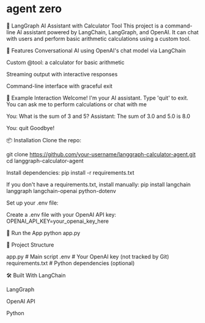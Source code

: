 # agent zero

🧠 LangGraph AI Assistant with Calculator Tool
This project is a command-line AI assistant powered by LangChain, LangGraph, and OpenAI. It can chat with users and perform basic arithmetic calculations using a custom tool.

🔧 Features
Conversational AI using OpenAI's chat model via LangChain

Custom @tool: a calculator for basic arithmetic

Streaming output with interactive responses

Command-line interface with graceful exit

🧪 Example Interaction
Welcome! I'm your AI assistant. Type 'quit' to exit.
You can ask me to perform calculations or chat with me

You: What is the sum of 3 and 5?
Assistant: The sum of 3.0 and 5.0 is 8.0

You: quit
Goodbye!

📦 Installation
Clone the repo:

git clone https://github.com/your-username/langgraph-calculator-agent.git
cd langgraph-calculator-agent

Install dependencies:
pip install -r requirements.txt

If you don't have a requirements.txt, install manually:
pip install langchain langgraph langchain-openai python-dotenv

Set up your .env file:

Create a .env file with your OpenAI API key:
OPENAI_API_KEY=your_openai_key_here

🚀 Run the App
python app.py

📁 Project Structure

app.py               # Main script
.env                 # Your OpenAI key (not tracked by Git)
requirements.txt     # Python dependencies (optional)

🛠️ Built With
LangChain

LangGraph

OpenAI API

Python